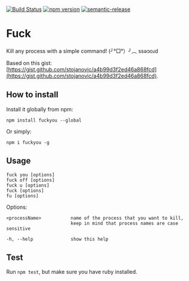 [![Build Status](https://travis-ci.org/stojanovic/fuckyou.svg)](https://travis-ci.org/stojanovic/fuckyou) [![npm version](https://badge.fury.io/js/fuckyou.svg)](http://badge.fury.io/js/fuckyou) [![semantic-release](https://img.shields.io/badge/%20%20%F0%9F%93%A6%F0%9F%9A%80-semantic--release-e10079.svg)](https://github.com/semantic-release/semantic-release)

# Fuck
Kill any process with a simple command! (╯°□°）╯︵ ssǝɔoɹd

Based on this gist: [https://gist.github.com/stojanovic/a4b99d3f2ed46a868fcd](https://gist.github.com/stojanovic/a4b99d3f2ed46a868fcd).

## How to install

Install it globally from npm:

`npm install fuckyou --global`

Or simply:

`npm i fuckyou -g`

## Usage

    fuck you [options]
    fuck off [options]
    fuck u [options]
    fuck [options]
    fu [options]

Options:

    <processName>           name of the process that you want to kill,
                            keep in mind that process names are case sensitive

    -h, --help              show this help

## Test

Run `npm test`, but make sure you have ruby installed.
